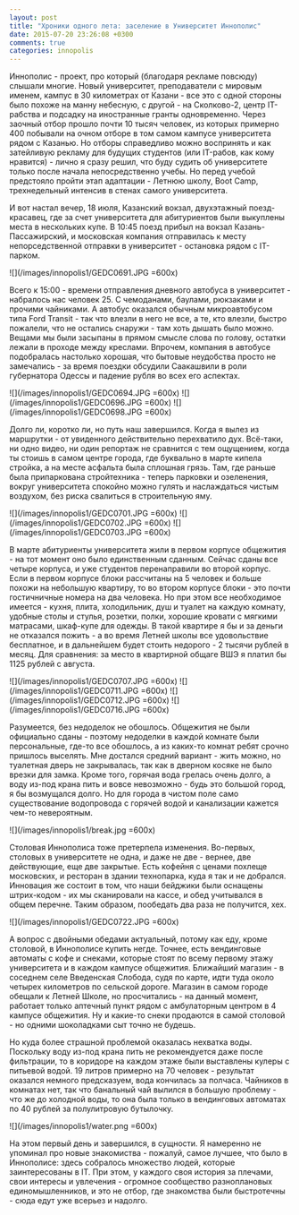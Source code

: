 ```yaml
---
layout: post
title: "Хроники одного лета: заселение в Университет Иннополис"
date: 2015-07-20 23:26:08 +0300
comments: true
categories: innopolis
---
```


Иннополис - проект, про который (благодаря рекламе повсюду) слышали многие. Новый университет, преподаватели с мировым именем, кампус в 30 километрах от Казани - все это с одной стороны было похоже на манну небесную, с другой - на Сколково-2, центр IT-рабства и подсадку на иностранные гранты одновременно. Через заочный отбор прошло почти 10 тысяч человек, из которых примерно 400 побывали на очном отборе в том самом кампусе университета рядом с Казанью. Но отборы справедливо можно воспринять и как затейливую рекламу для будущих студентов (или IT-рабов, как кому нравится) - лично я сразу решил, что буду судить об университете только после начала непосредственно учебы. Но перед учебой предстояло пройти этап адаптации - Летнюю школу, Boot Camp, трехнедельный интенсив в стенах самого университета.

<!-- more -->

И вот настал вечер, 18 июля, Казанский вокзал, двухэтажный поезд-красавец, где за счет университета для абитуриентов были выкуплены места в нескольких купе. В 10:45 поезд прибыл на вокзал Казань-Пассажирский, и московская компания отправилась к месту непорседственной отправки в университет - остановка рядом с IT-парком.

![](/images/innopolis1/GEDC0691.JPG =600x)

Всего к 15:00 - времени отправления дневного автобуса в университет - набралось нас человек 25. С чемоданами, баулами, рюкзаками и прочими чайниками. А автобус оказался обычным микроавтобусом типа Ford Transit - так что влезли в него не все, а те, кто влезли, быстро пожалели, что не остались снаружи - там хоть дышать было можно. Вещами мы были засыпаны в прямом смысле слова по голову, остатки лежали в проходе между креслами. Впрочем, компания в автобусе подобралась настолько хорошая, что бытовые неудобства просто не замечались - за время поездки обсудили Саакашвили в роли губернатора Одессы и падение рубля во всех его аспектах.

![](/images/innopolis1/GEDC0694.JPG =600x)
![](/images/innopolis1/GEDC0696.JPG =600x)
![](/images/innopolis1/GEDC0698.JPG =600x)

Долго ли, коротко ли, но путь наш завершился. Когда я вылез из маршрутки - от увиденного действительно перехватило дух. Всё-таки, ни одно видео, ни один репортаж не сравнится с тем ощущением, когда ты стоишь в самом центре города, где буквально в марте кипела стройка, а на месте асфальта была сплошная грязь. Там, где раньше была припаркована стройтехника - теперь парковки и озеленения, вокруг университета спокойно можно гулять и наслаждаться чистым воздухом, без риска свалиться в строительную яму.

![](/images/innopolis1/GEDC0701.JPG =600x)
![](/images/innopolis1/GEDC0702.JPG =600x)
![](/images/innopolis1/GEDC0703.JPG =600x)

В марте абитуриенты университета жили в первом корпусе общежития - на тот момент оно было единственным сданным. Сейчас сданы все четыре корпуса, и уже студентов перенаправили во второй корпус. Если в первом корпусе блоки рассчитаны на 5 человек и больше похожи на небольшую квартиру, то во втором корпусе блоки - это почти гостичничные номера на два человека. Но при этом все необходимое имеется - кухня, плита, холодильник, душ и туалет на каждую комнату, удобные столы и стулья, розетки, полки, хорошие кровати с мягкими матрасами, шкаф-купе для одежды. В такой квартире я бы и за деньги не отказался пожить - а во время Летней школы все удовольствие бесплатное, и в дальнейшем будет стоить недорого - 2 тысячи рублей в месяц. Для сравнения: за место в квартирной общаге ВШЭ я платил бы 1125 рублей с августа.

![](/images/innopolis1/GEDC0707.JPG =600x)
![](/images/innopolis1/GEDC0711.JPG =600x)
![](/images/innopolis1/GEDC0712.JPG =600x)
![](/images/innopolis1/GEDC0716.JPG =600x)

Разумеется, без недоделок не обошлось. Общежития не были официально сданы - поэтому недоделки в каждой комнате были персональные, где-то все обошлось, а из каких-то комнат ребят срочно пришлось выселять. Мне достался средний вариант - жить можно, но туалетная дверь не закрывалась, так как в дверном косяке не было врезки для замка. Кроме того, горячая вода грелась очень долго, а воду из-под крана пить и вовсе невозможно - будь это большой город, я бы возмущался долго. Но для города в чистом поле само существование водопровода с горячей водой и канализации кажется чем-то невероятным.

![](/images/innopolis1/break.jpg =600x)

Столовая Иннополиса тоже претерпела изменения. Во-первых, столовых в университете не одна, и даже не две - вернее, две действующие, еще две закрытые. Есть кофейня с ценами похлеще московских, и ресторан в здании технопарка, куда я так и не добрался. Инновация же состоит в том, что наши бейджики были оснащены штрих-кодом - их мы сканировали на кассе, и обед учитывался в общем перечне. Таким образом, пообедать два раза не получится, хех. 

![](/images/innopolis1/GEDC0722.JPG =600x)

А вопрос с двойными обедами актуальный, потому как еду, кроме столовой, в Иннополисе купить негде. Точнее, есть вендинговые автоматы с кофе и снеками, которые стоят по всему первому этажу университета и в каждом кампусе общежития. Ближайший магазин - в соседнем селе Введенская Слобода, судя по карте, идти туда около четырех километров по сельской дороге. Магазин в самом городе обещали к Летней Школе, но просчитались - на данный момент, работает только аптечный пункт рядом с амбулаторным центром в 4 кампусе общежития. Ну и какие-то снеки продаются в самой столовой - но одними шоколадками сыт точно не будешь.

Но куда более страшной проблемой оказалась нехватка воды. Поскольку воду из-под крана пить не рекомендуется даже после фильтрации, то в коридоре на каждом этаже были выставлены кулеры с питьевой водой. 19 литров примерно на 70 человек - результат оказался немного предсказуем, вода кончилась за полчаса. Чайников в комнатах нет, так что банальный чай вылился в большую проблему - что же до холодной воды, то она была только в вендинговых автоматах по 40 рублей за полулитровую бутылочку.

![](/images/innopolis1/water.png =600x)

На этом первый день и завершился, в сущности. Я намеренно не упоминал про новые знакомиства - пожалуй, самое лучшее, что было в Иннополисе: здесь собралось множество людей, которые заинтересованы в IT. При этом, у каждого своя история за плечами, свои интересы и увлечения - огромное сообщество разноплановых единомышленников, и это не отбор, где знакомства были быстротечны - сюда едут уже всерьез и надолго. 
